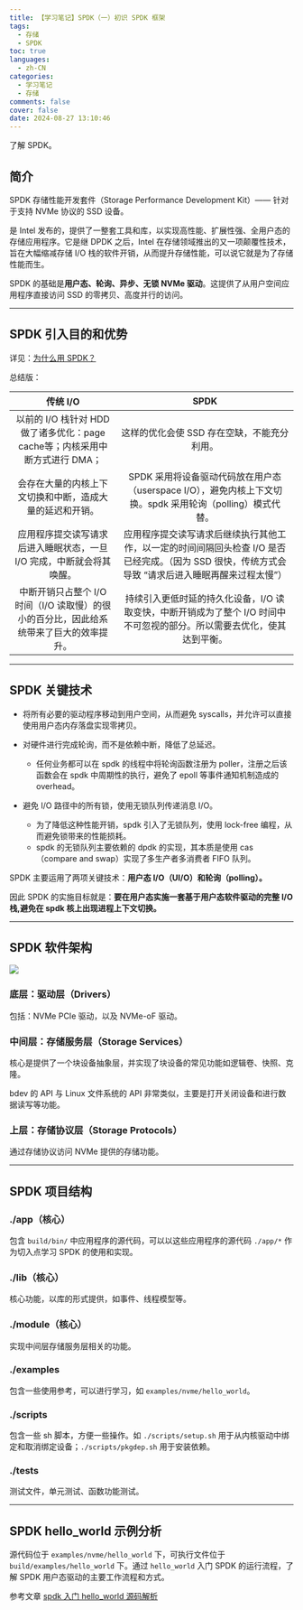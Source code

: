 ```yaml
---
title: 【学习笔记】SPDK（一）初识 SPDK 框架
tags:
  - 存储
  - SPDK
toc: true
languages:
  - zh-CN
categories:
  - 学习笔记
  - 存储
comments: false
cover: false
date: 2024-08-27 13:10:46
---
```


了解 SPDK。

<!-- more -->

## 简介

SPDK 存储性能开发套件（Storage Performance Development Kit）—— 针对于支持 NVMe 协议的 SSD 设备。

是 Intel 发布的，提供了一整套工具和库，以实现高性能、扩展性强、全用户态的存储应用程序。它是继 DPDK 之后，Intel 在存储领域推出的又一项颠覆性技术，旨在大幅缩减存储 I/O 栈的软件开销，从而提升存储性能，可以说它就是为了存储性能而生。

SPDK 的基础是**用户态、轮询、异步、无锁 NVMe 驱动**。这提供了从用户空间应用程序直接访问 SSD 的零拷贝、高度并行的访问。

---

## SPDK 引入目的和优势

详见：[为什么用 SPDK？](https://www.cnblogs.com/bandaoyu/p/16752023.html)

总结版：

| 传统 I/O | SPDK |
| :--: | :--: |
| 以前的 I/O 栈针对 HDD 做了诸多优化：page cache等；内核采用中断方式进行 DMA；| 这样的优化会使 SSD 存在空缺，不能充分利用。|
| 会存在大量的内核上下文切换和中断，造成大量的延迟和开销。| SPDK 采用将设备驱动代码放在用户态（userspace I/O），避免内核上下文切换。spdk 采用轮询（polling）模式代替。|
| 应用程序提交读写请求后进入睡眠状态，一旦 I/O 完成，中断就会将其唤醒。| 应用程序提交读写请求后继续执行其他工作，以一定的时间间隔回头检查 I/O 是否已经完成。（因为 SSD 很快，传统方式会导致 “请求后进入睡眠再醒来过程太慢”）|
| 中断开销只占整个 I/O 时间（I/O 读取慢）的很小的百分比，因此给系统带来了巨大的效率提升。| 持续引入更低时延的持久化设备，I/O 读取变快，中断开销成为了整个 I/O 时间中不可忽视的部分。所以需要去优化，使其达到平衡。|

---

## SPDK 关键技术

* 将所有必要的驱动程序移动到用户空间，从而避免 syscalls，并允许可以直接使用用户态内存落盘实现零拷贝。

* 对硬件进行完成轮询，而不是依赖中断，降低了总延迟。
    * 任何业务都可以在 spdk 的线程中将轮询函数注册为 poller，注册之后该函数会在 spdk 中周期性的执行，避免了 epoll 等事件通知机制造成的 overhead。

* 避免 I/O 路径中的所有锁，使用无锁队列传递消息 I/O。
    * 为了降低这种性能开销，spdk 引入了无锁队列，使用 lock-free 编程，从而避免锁带来的性能损耗。
    * spdk 的无锁队列主要依赖的 dpdk 的实现，其本质是使用 cas（compare and swap）实现了多生产者多消费者 FIFO 队列。

SPDK 主要运用了两项关键技术：**用户态 I/O（UI/O）和轮询（polling）。**

因此 SPDK 的实施目标就是：**要在用户态实施一套基于用户态软件驱动的完整 I/O 栈,避免在 spdk 核上出现进程上下文切换。**

---

## SPDK 软件架构

![](https://cdn.jsdelivr.net/gh/CS0522/CSBlog/source/_posts/n-spdk-01/spdk-architecture.png)

### 底层：驱动层（Drivers）

包括：NVMe PCIe 驱动，以及 NVMe-oF 驱动。

### 中间层：存储服务层（Storage Services）

核心是提供了一个块设备抽象层，并实现了块设备的常见功能如逻辑卷、快照、克隆。

bdev 的 API 与 Linux 文件系统的 API 非常类似，主要是打开关闭设备和进行数据读写等功能。

### 上层：存储协议层（Storage Protocols）

通过存储协议访问 NVMe 提供的存储功能。

---

## SPDK 项目结构

### ./app（核心）

包含 `build/bin/` 中应用程序的源代码，可以以这些应用程序的源代码 `./app/*` 作为切入点学习 SPDK 的使用和实现。

### ./lib（核心）

核心功能，以库的形式提供，如事件、线程模型等。

### ./module（核心）

实现中间层存储服务层相关的功能。

### ./examples

包含一些使用参考，可以进行学习，如 `examples/nvme/hello_world`。

### ./scripts

包含一些 sh 脚本，方便一些操作。如 `./scripts/setup.sh` 用于从内核驱动中绑定和取消绑定设备；`./scripts/pkgdep.sh` 用于安装依赖。

### ./tests

测试文件，单元测试、函数功能测试。

---

## SPDK hello_world 示例分析

源代码位于 `examples/nvme/hello_world` 下，可执行文件位于 `build/examples/hello_world` 下。通过 `hello_world` 入门 SPDK 的运行流程，了解 SPDK 用户态驱动的主要工作流程和方式。

参考文章 [spdk 入门 hello_world 源码解析](https://blog.csdn.net/wade1010/article/details/128782710)